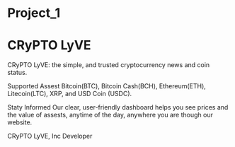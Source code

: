 # Project_1

<h1>CRyPTO LyVE</h1>



CRyPTO LyVE: the simple, and trusted cryptocurrency news and 
coin status. 


Supported Assest
Bitcoin(BTC), Bitcoin Cash(BCH), Ethereum(ETH), Litecoin(LTC),
XRP, and USD Coin (USDC).


Staty Informed 
Our clear, user-friendly dashboard helps you see prices and the value of assests, anytime of the day, anywhere you are though our website. 





CRyPTO LyVE, Inc
Developer




